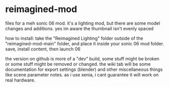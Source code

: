 # reimagined-mod
files for a meh sonic 06 mod. it's a lighting mod, but there are some model changes and additions. yes im aware the thumbnail isn't evenly spaced

how to install:
take the "Reimagined Lighting" folder outside of the "reimagined-mod-main" folder, and place it inside your sonic 06 mod folder. save, install content, then launch 06

the version on github is more of a "dev" build, some stuff might be broken or some stuff might be removed or changed. the wiki tab will be some documentation for export settings (blender) and other miscellaneous things like scene parameter notes. as i use xenia, i cant guarantee it will work on real hardware.
